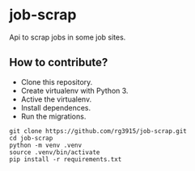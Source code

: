 # job-scrap

Api to scrap jobs in some job sites.

## How to contribute?

* Clone this repository.
* Create virtualenv with Python 3.
* Active the virtualenv.
* Install dependences.
* Run the migrations.

```
git clone https://github.com/rg3915/job-scrap.git
cd job-scrap
python -m venv .venv
source .venv/bin/activate
pip install -r requirements.txt
```